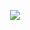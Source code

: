 <P align="center">
<img src="https://github.com/GDARKKINGV/42-project-badges/blob/main/badges/push_swapm.png"/>
</P>